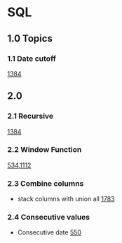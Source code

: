 # SQL

## 1.0 Topics
### 1.1 Date cutoff
[1384](1001-1300/1384Total_sales_amount_by_year.sql)














## 2.0
### 2.1 Recursive
[1384](1001-1300/1384Total_sales_amount_by_year.sql)

### 2.2 Window Function
[534](100-1000/534Game_play_analysis.sql),[1112](1001-1300/1112Highest_grade_for_each_student.sql)

### 2.3 Combine columns

* stack columns with union all [1783](1301-1700/1783.Grand_Slam_Titles.sql)


### 2.4 Consecutive values

* Consecutive date [550](100-1000/550.Game_play_analysis_IV.sql)

